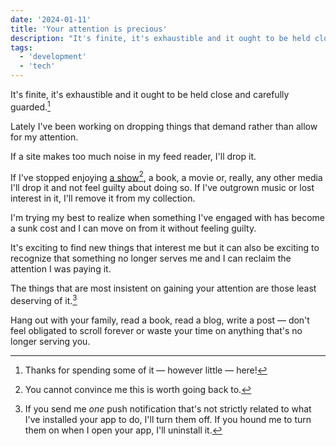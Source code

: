 ```yaml
---
date: '2024-01-11'
title: 'Your attention is precious'
description: "It's finite, it's exhaustible and it ought to be held close and carefully guarded."
tags:
  - 'development'
  - 'tech'
---
```


It's finite, it's exhaustible and it ought to be held close and carefully guarded.<!-- excerpt -->[^1]

Lately I've been working on dropping things that demand rather than allow for my attention.

If a site makes too much noise in my feed reader, I'll drop it.

If I've stopped enjoying [a show](https://trakt.tv/shows/the-curse)[^2], a book, a movie or, really, any other media I'll drop it and not feel guilty about doing so. If I've outgrown music or lost interest in it, I'll remove it from my collection.

I'm trying my best to realize when something I've engaged with has become a sunk cost and I can move on from it without feeling guilty.

It's exciting to find new things that interest me but it can also be exciting to recognize that something no longer serves me and I can reclaim the attention I was paying it.

The things that are most insistent on gaining your attention are those least deserving of it.[^3]

Hang out with your family, read a book, read a blog, write a post — don't feel obligated to scroll forever or waste your time on anything that's no longer serving you.

[^1]: Thanks for spending some of it — however little — here!
[^2]: You cannot convince me this is worth going back to.
[^3]: If you send me *one* push notification that's not strictly related to what I've installed your app to do, I'll turn them off. If you hound me to turn them on when I open your app, I'll uninstall it.